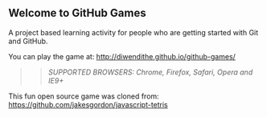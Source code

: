 ## Welcome to GitHub Games

A project based learning activity for people who are getting started with Git and GitHub.

You can play the game at: http://diwendithe.github.io/github-games/

>> _*SUPPORTED BROWSERS*: Chrome, Firefox, Safari, Opera and IE9+_

This fun open source game was cloned from:  https://github.com/jakesgordon/javascript-tetris
